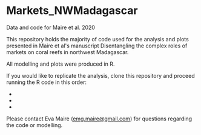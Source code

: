 # Markets_NWMadagascar
Data and code for Maire et al. 2020

This repository holds the majority of code used for the analysis and plots presented in Maire et al's manuscript Disentangling the complex roles of markets on coral reefs in northwest Madagascar.

All modelling and plots were produced in R. 

If you would like to replicate the analysis, clone this repository and proceed running the R code in this order:

-
-
-

Please contact Eva Maire (emg.maire@gmail.com) for questions regarding the code or modelling.
